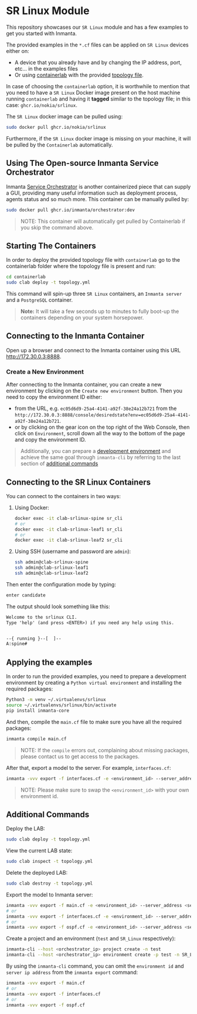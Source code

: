 # SR Linux Module

This repository showcases our `SR Linux` module and has a few examples to get you started with Inmanta.

The provided examples in the `*.cf` files can be applied on `SR Linux` devices either on:

* A device that you already have and by changing the IP address, port, etc... in the examples files
* Or using [containerlab](https://containerlab.srlinux.dev/) with the provided [topology file](containerlab/topology.yml).

In case of choosing the `containerlab` option, it is worthwhile to mention that you need to have a `SR Linux` Docker image present on the host machine running `containerlab` and having it **tagged** similar to the topology file; in this case: `ghcr.io/nokia/srlinux`.

The `SR Linux` docker image can be pulled using:

```bash
sudo docker pull ghcr.io/nokia/srlinux
```

Furthermore, if the `SR Linux` docker image is missing on your machine, it will be pulled by the `Containerlab` automatically.

## Using The Open-source Inmanta Service Orchestrator

Inmanta [Service Orchestrator](https://inmanta.com/service-orchestrator/) is another containerized piece that can supply a GUI, providing many useful information such as deployment process, agents status and so much more. This container can be manually pulled by:

```bash
sudo docker pull ghcr.io/inmanta/orchestrator:dev
```

> NOTE: This container will automatically get pulled by Containerlab if you skip the command above.

## Starting The Containers

In order to deploy the provided topology file with `containerlab` go to the containerlab folder where the topology file is present and run:

```bash
cd containerlab
sudo clab deploy -t topology.yml
```

This command will spin-up three `SR Linux` containers, an `Inmanta server` and a `PostgreSQL` container.

> **Note:** It will take a few seconds up to minutes to fully boot-up the containers depending on your system horsepower.

## Connecting to the Inmanta Container

Open up a browser and connect to the Inmanta container using this URL <http://172.30.0.3:8888>.

### Create a New Environment

After connecting to the Inmanta container, you can create a new environment by clicking on the `Create new environment` button. Then you need to copy the environment ID either:

* from the URL, e.g. `ec05d6d9-25a4-4141-a92f-38e24a12b721` from the `http://172.30.0.3:8888/console/desiredstate?env=ec05d6d9-25a4-4141-a92f-38e24a12b721`.
* or by clicking on the gear icon on the top right of the Web Console, then click on `Environment`, scroll down all the way to the bottom of the page and copy the environment ID.

> Additionally, you can prepare a [development environment](#applying-the-examples) and achieve the same goal through `inmanta-cli` by referring to the last section of [additional commands](#additional-commands)

## Connecting to the SR Linux Containers

You can connect to the containers in two ways:

1. Using Docker:

   ```bash
   docker exec -it clab-srlinux-spine sr_cli
   # or
   docker exec -it clab-srlinux-leaf1 sr_cli
   # or
   docker exec -it clab-srlinux-leaf2 sr_cli
   ```

2. Using SSH (username and password are `admin`):

   ```bash
   ssh admin@clab-srlinux-spine
   ssh admin@clab-srlinux-leaf1
   ssh admin@clab-srlinux-leaf2
   ```

Then enter the configuration mode by typing:

```bash
enter candidate
```

The output should look something like this:

```txt
Welcome to the srlinux CLI.
Type 'help' (and press <ENTER>) if you need any help using this.


--{ running }--[  ]--
A:spine#
```

## Applying the examples

In order to run the provided examples, you need to prepare a development environment by creating a `Python virtual environment` and installing the required packages:

```bash
Python3 -m venv ~/.virtualenvs/srlinux
source ~/.virtualenvs/srlinux/bin/activate
pip install inmanta-core
```

And then, compile the `main.cf` file to make sure you have all the required packages:

```bash
inmanta compile main.cf
```

> NOTE: If the `compile` errors out, complaining about missing packages, please contact us to get access to the packages.

After that, export a model to the server. For example, `interfaces.cf`:

```bash
inmanta -vvv export -f interfaces.cf -e <environment_id> --server_address 172.30.0.3
```

> NOTE: Please make sure to swap the `<environment_id>` with your own environment id.

## Additional Commands

Deploy the LAB:

```sh
sudo clab deploy -t topology.yml
```

View the current LAB state:

```sh
sudo clab inspect -t topology.yml
```

Delete the deployed LAB:

```sh
sudo clab destroy -t topology.yml
```

Export the model to Inmanta server:

```sh
inmanta -vvv export -f main.cf -e <environment_id> --server_address <server_ip_address>
# or
inmanta -vvv export -f interfaces.cf -e <environment_id> --server_address <server_ip_address>
# or
inmanta -vvv export -f ospf.cf -e <environment_id> --server_address <server_ip_address>
```

Create a project and an environment (`test` and `SR_Linux` respectively):

```bash
inmanta-cli --host <orchestrator_ip> project create -n test
inmanta-cli --host <orchestrator_ip> environment create -p test -n SR_Linux --save
```

By using the `inmanta-cli` command, you can omit the `environment id` and `server ip address` from the `inmanta export` command:

```bash
inmanta -vvv export -f main.cf
# or
inmanta -vvv export -f interfaces.cf
# or
inmanta -vvv export -f ospf.cf
```
